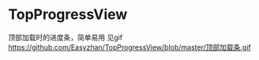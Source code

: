 # TopProgressView
顶部加载时的进度条，简单易用
见gif
https://github.com/Easyzhan/TopProgressView/blob/master/顶部加载条.gif
